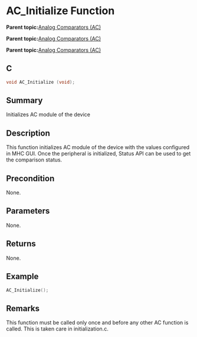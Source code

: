 # AC\_Initialize Function

**Parent topic:**[Analog Comparators \(AC\)](GUID-5607FF99-7728-4953-B3F7-6E93AC09581A.md)

**Parent topic:**[Analog Comparators \(AC\)](GUID-45B9C329-D2C7-4446-BE93-437006982526.md)

**Parent topic:**[Analog Comparators \(AC\)](GUID-16BFBCA4-9E85-4E87-B1D6-6D79E6DCCEA9.md)

## C

```c
void AC_Initialize (void);
```

## Summary

Initializes AC module of the device

## Description

This function initializes AC module of the device with the values configured in MHC GUI. Once the peripheral is initialized, Status API can be used to get the comparison status.

## Precondition

None.

## Parameters

None.

## Returns

None.

## Example

```c
AC_Initialize();
```

## Remarks

This function must be called only once and before any other AC function is called. This is taken care in initialization.c.

